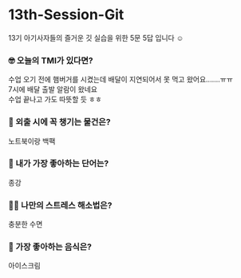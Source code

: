 # 13th-Session-Git
13기 아기사자들의 즐거운 깃 실습을 위한 5문 5답 입니다 ☺️

### 🤓 오늘의 TMI가 있다면?
수업 오기 전에 햄버거를 시켰는데 배달이 지연되어서 못 먹고 왔어요.......ㅠㅠ   
7시에 배달 출발 알람이 왔네요   
수업 끝나고 가도 따뜻할 듯 ㅎㅎ   

### 🎒 외출 시에 꼭 챙기는 물건은?
노트북이랑 백팩

### 🤙 내가 가장 좋아하는 단어는?
종강   

### 🧘‍♀️ 나만의 스트레스 해소법은?
충분한 수면
   
### 🍧 가장 좋아하는 음식은?
아이스크림   